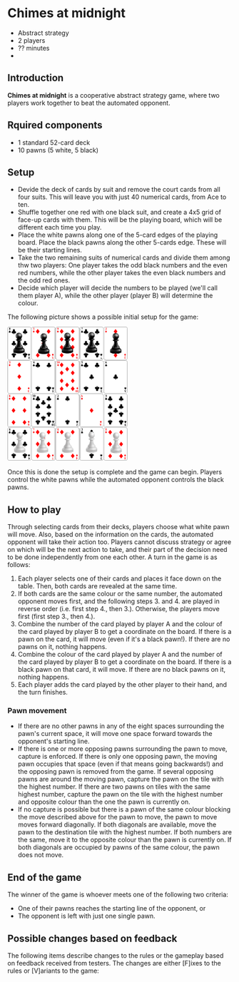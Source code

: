 # Chimes at midnight
* Abstract strategy
* 2 players
* ?? minutes
* 
## Introduction
**Chimes at midnight** is a cooperative abstract strategy game, where two players work together to beat the automated opponent.

## Rquired components
* 1 standard 52-card deck
* 10 pawns (5 white, 5 black)

## Setup
* Devide the deck of cards by suit and remove the court cards from all four suits. This will leave you with just 40 numerical cards, from Ace to ten.
* Shuffle together one red with one black suit, and create a 4x5 grid of face-up cards with them. This will be the playing board, which will be different each time you play.
* Place the white pawns along one of the 5-card edges of the playing board. Place the black pawns along the other 5-cards edge. These will be their starting lines.
* Take the two remaining suits of numerical cards and divide them among thw two players: One player takes the odd black numbers and the even red numbers, while the other player takes the even black numbers and the odd red ones.
* Decide which player will decide the numbers to be played (we'll call them player A), while the other player (player B) will determine the colour.

The following picture shows a possible initial setup for the game:

<img src="initial_pos.png" alt="Initial position" height="300"/>

Once this is done the setup is complete and the game can begin. Players control the white pawns while the automated opponent controls the black pawns.

## How to play
Through selecting cards from their decks, players choose what white pawn will move. Also, based on the information on the cards, the automated opponent will take their action too. Players cannot discuss strategy or agree on which will be the next action to take, and their part of the decision need to be done independently from one each other. A turn in the game is as follows:

1. Each player selects one of their cards and places it face down on the table. Then, both cards are revealed at the same time.
2. If both cards are the same colour or the same number, the automated opponent moves first, and the following steps 3. and 4. are played in reverse order (i.e. first step 4., then 3.). Otherwise, the players move first (first step 3., then 4.).
3. Combine the number of the card played by player A and the colour of the card played by player B to get a coordinate on the board. If there is a pawn on the card, it will move (even if it's a black pawn!). If there are no pawns on it, nothing happens.
4. Combine the colour of the card played by player A and the number of the card played by player B to get a coordinate on the board. If there is a black pawn on that card, it will move. If there are no black pawns on it, nothing happens.
5. Each player adds the card played by the other player to their hand, and the turn finishes.

### Pawn movement
* If there are no other pawns in any of the eight spaces surrounding the pawn's current space, it will move one space forward towards the opponent's starting line.
* If there is one or more opposing pawns surrounding the pawn to move, capture is enforced. If there is only one opposing pawn, the moving pawn occupies that space (even if that means going backwards!) and the opposing pawn is removed from the game. If several opposing pawns are around the moving pawn, capture the pawn on the tile with the highest number. If there are two pawns on tiles with the same highest number, capture the pawn on the tile with the highest number and opposite colour than the one the pawn is currently on.
* If no capture is possible but there is a pawn of the same colour blocking the move described above for the pawn to move, the pawn to move moves forward diagonally. If both diagonals are available, move the pawn to the destination tile with the highest number. If both numbers are the same, move it to the opposite colour than the pawn is currently on. If both diagonals are occupied by pawns of the same colour, the pawn does not move.

## End of the game

The winner of the game is whoever meets one of the following two criteria:
* One of their pawns reaches the starting line of the opponent, or
* The opponent is left with just one single pawn.

## Possible changes based on feedback
The following items describe changes to the rules or the gameplay based on feedback received from testers. The changes are either \[F]ixes to the rules or \[V]ariants to the game:
